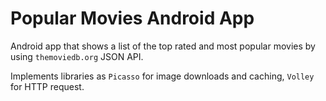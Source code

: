 # Popular Movies Android App
Android app that shows a list of the top rated and most popular movies by using `themoviedb.org` JSON 
API. 

Implements libraries as `Picasso` for image downloads and caching, `Volley` for HTTP request.

